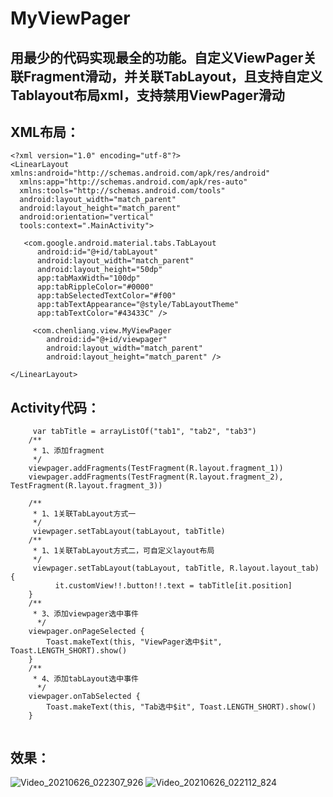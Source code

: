 # MyViewPager
## 用最少的代码实现最全的功能。自定义ViewPager关联Fragment滑动，并关联TabLayout，且支持自定义Tablayout布局xml，支持禁用ViewPager滑动

## XML布局：
```
<?xml version="1.0" encoding="utf-8"?>  
<LinearLayout xmlns:android="http://schemas.android.com/apk/res/android"  
  xmlns:app="http://schemas.android.com/apk/res-auto"  
  xmlns:tools="http://schemas.android.com/tools"  
  android:layout_width="match_parent"  
  android:layout_height="match_parent"  
  android:orientation="vertical"  
  tools:context=".MainActivity">  
  
   <com.google.android.material.tabs.TabLayout 
      android:id="@+id/tabLayout"  
      android:layout_width="match_parent"  
      android:layout_height="50dp"  
      app:tabMaxWidth="100dp"  
      app:tabRippleColor="#0000"  
      app:tabSelectedTextColor="#f00"  
      app:tabTextAppearance="@style/TabLayoutTheme"  
      app:tabTextColor="#43433C" />  

     <com.chenliang.view.MyViewPager  
        android:id="@+id/viewpager"  
        android:layout_width="match_parent"  
        android:layout_height="match_parent" />  
  
</LinearLayout>
```
  
## Activity代码：

```
     var tabTitle = arrayListOf("tab1", "tab2", "tab3")  
    /**  
     * 1、添加fragment  
     */  
    viewpager.addFragments(TestFragment(R.layout.fragment_1))  
    viewpager.addFragments(TestFragment(R.layout.fragment_2), TestFragment(R.layout.fragment_3))  

    /**  
     * 1、1关联TabLayout方式一
     */
     viewpager.setTabLayout(tabLayout, tabTitle)  
    /**  
     * 1、1关联TabLayout方式二，可自定义layout布局
     */
     viewpager.setTabLayout(tabLayout, tabTitle, R.layout.layout_tab) {  
          it.customView!!.button!!.text = tabTitle[it.position]  
    }  
    /**  
     * 3、添加viewpager选中事件  
      */  
    viewpager.onPageSelected {  
        Toast.makeText(this, "ViewPager选中$it", Toast.LENGTH_SHORT).show()  
    }  
    /**  
     * 4、添加tabLayout选中事件  
      */  
    viewpager.onTabSelected {  
        Toast.makeText(this, "Tab选中$it", Toast.LENGTH_SHORT).show()  
    }
 
```

## 效果：
![Video_20210626_022307_926](https://user-images.githubusercontent.com/4067327/123504615-1cfce280-d68d-11eb-8fa8-da1eb827b933.gif)
![Video_20210626_022112_824](https://user-images.githubusercontent.com/4067327/123504612-179f9800-d68d-11eb-83b3-c191023beec3.gif)





 

